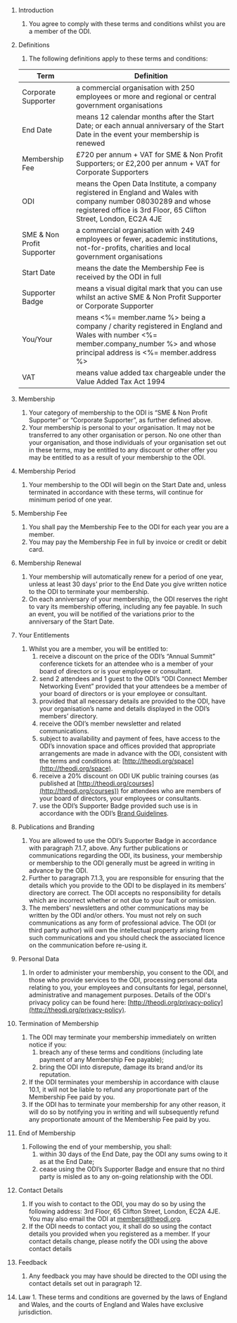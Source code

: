 1. Introduction
    1. You agree to comply with these terms and conditions whilst you are a member of the ODI.  

2. Definitions
    1. The following definitions apply to these terms and conditions:

    | Term | Definition |
    |-|-|
    | Corporate Supporter | a commercial organisation with 250 employees or more and regional or central government organisations |
    | End Date | means 12 calendar months after the Start Date; or each annual anniversary of the Start Date in the event your membership is renewed |
    | Membership Fee | £720 per annum + VAT for SME & Non Profit Supporters; or £2,200 per annum + VAT for Corporate Supporters |
    | ODI | means the Open Data Institute, a company registered in England and Wales with company number 08030289 and whose registered office is 3rd Floor, 65 Clifton Street, London, EC2A 4JE |
    | SME & Non Profit Supporter | a commercial organisation with 249 employees or fewer, academic institutions, not-for-profits, charities and local government organisations |
    | Start Date | means the date the Membership Fee is received by the ODI in full |
    | Supporter Badge | means a visual digital mark that you can use whilst an active SME & Non Profit Supporter or Corporate Supporter |
    | You/Your | means <span class='legal-name'><%= member.name %></span> <span id='company-details' style='<%= member.company_number ? "" : "display:none"%>'>being a company / charity registered in England and Wales with number <span id='company-number'><%= member.company_number %></span> and whose principal address is <span class='legal-address'><%= member.address %></span> |
    | VAT | means value added tax chargeable under the Value Added Tax Act 1994 |

3. Membership
    1. Your category of membership to the ODI is “SME & Non Profit Supporter” or “Corporate Supporter”, as further defined above.
    2. Your membership is personal to your organisation.  It may not be transferred to any other organisation or person.  No one other than your organisation, and those individuals of your organisation set out in these terms, may be entitled to any discount or other offer you may be entitled to as a result of your membership to the ODI.

4. Membership Period
    1. Your membership to the ODI will begin on the Start Date and, unless terminated in accordance with these terms, will continue for minimum period of one year.

5. Membership Fee
    1. You shall pay the Membership Fee to the ODI for each year you are a member.
    2. You may pay the Membership Fee in full by invoice or credit or debit card.

6. Membership Renewal
    1. Your membership will automatically renew for a period of one year, unless at least 30 days’ prior to the End Date you give written notice to the ODI to terminate your membership.
    2. On each anniversary of your membership, the ODI reserves the right to vary its membership offering, including any fee payable.  In such an event, you will be notified of the variations prior to the anniversary of the Start Date.

7. Your Entitlements
    1. Whilst you are a member, you will be entitled to:
        1. receive a discount on the price of the ODI’s “Annual Summit” conference tickets for an attendee who is a member of your board of directors or is your employee or consultant.
        2. send 2 attendees and 1 guest to the ODI’s “ODI Connect Member Networking Event” provided that your attendees be a member of your board of directors or is your employee or consultant.
        3. provided that all necessary details are provided to the ODI, have your organisation’s name and details displayed in the ODI’s members’ directory.
        4. receive the ODI’s member newsletter and related communications.
        5. subject to availability and payment of fees, have access to the ODI’s innovation space and offices provided that appropriate arrangements are made in advance with the ODI, consistent with the terms and conditions at: [http://theodi.org/space](http://theodi.org/space).  
        6. receive a 20% discount on ODI UK public training courses (as published at [http://theodi.org/courses](http://theodi.org/courses))  for attendees who are members of your board of directors, your employees or consultants.
        7. use the ODI’s Supporter Badge provided such use is in accordance with the ODI’s [Brand Guidelines](https://docs.google.com/a/theodi.org/file/d/0B4rriq9nxtslY1dfazhCNUFkMTQ).

8. Publications and Branding
    1. You are allowed to use the ODI’s Supporter Badge in accordance with paragraph 7.1.7, above.  Any further publications or communications regarding the ODI, its business, your membership or membership to the ODI generally must be agreed in writing in advance by the ODI.
    2. Further to paragraph 7.1.3, you are responsible for ensuring that the details which you provide to the ODI to be displayed in its members’ directory are correct.  The ODI accepts no responsibility for details which are incorrect whether or not due to your fault or omission.
    3. The members’ newsletters and other communications may be written by the ODI and/or others.  You must not rely on such communications as any form of professional advice.  The ODI (or third party author) will own the intellectual property arising from such communications and you should check the associated licence on the communication before re-using it.

9. Personal Data
    1. In order to administer your membership, you consent to the ODI, and those who provide services to the ODI, processing personal data relating to you, your employees and consultants for legal, personnel, administrative and management purposes.  Details of the ODI's privacy policy can be found here: [http://theodi.org/privacy-policy](http://theodi.org/privacy-policy).

10. Termination of Membership
    1. The ODI may terminate your membership immediately on written notice if you:
        1. breach any of these terms and conditions (including late payment of any Membership Fee payable);
        2. bring the ODI into disrepute, damage its brand and/or its reputation.
      2. If the ODI terminates your membership in accordance with clause 10.1, it will not be liable to refund any proportionate part of the Membership Fee paid by you.
      3. If the ODI has to terminate your membership for any other reason, it will do so by notifying you in writing and will subsequently refund any proportionate amount of the Membership Fee paid by you.

11. End of Membership
    1. Following the end of your membership, you shall:
        1. within 30 days of the End Date, pay the ODI any sums owing to it as at the End Date;
        2. cease using the ODI’s Supporter Badge and ensure that no third party is misled as to any on-going relationship with the ODI.

12. Contact Details
    1. If you wish to contact to the ODI, you may do so by using the following address: 3rd Floor, 65 Clifton Street, London, EC2A 4JE.  You may also email the ODI at members@theodi.org.
    2. If the ODI needs to contact you, it shall do so using the contact details you provided when you registered as a member.  If your contact details change, please notify the ODI using the above contact details

13. Feedback
    1. Any feedback you may have should be directed to the ODI using the contact details set out in paragraph 12.

14.  Law
    1. These terms and conditions are governed by the laws of England and Wales, and the courts of England and Wales have exclusive jurisdiction.  
